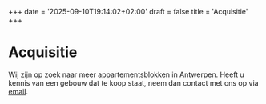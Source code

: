 +++
date = '2025-09-10T19:14:02+02:00'
draft = false
title = 'Acquisitie'
+++

# Acquisitie

Wij zijn op zoek naar meer appartementsblokken in Antwerpen. Heeft u kennis van een gebouw dat te koop staat, neem dan contact met ons op via [email](mailto:info@xandria.nl).